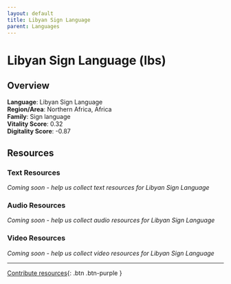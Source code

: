 ```yaml
---
layout: default
title: Libyan Sign Language
parent: Languages
---
```


# Libyan Sign Language (lbs)

## Overview

**Language**: Libyan Sign Language  
**Region/Area**: Northern Africa, Africa  
**Family**: Sign language  
**Vitality Score**: 0.32  
**Digitality Score**: -0.87  

## Resources

### Text Resources
*Coming soon - help us collect text resources for Libyan Sign Language*

### Audio Resources
*Coming soon - help us collect audio resources for Libyan Sign Language*

### Video Resources
*Coming soon - help us collect video resources for Libyan Sign Language*

---

[Contribute resources](https://fairtrain.github.io/){: .btn .btn-purple }
